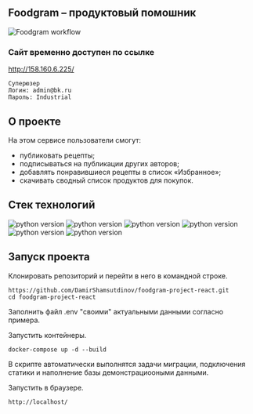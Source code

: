 ## Foodgram – продуктовый помошник
![Foodgram workflow](https://github.com/DamirShamsutdinov/foodgram-project-react/actions/workflows/main.yml/badge.svg)

### Cайт временно доступен по ссылке   
http://158.160.6.225/
```
Суперюзер
Логин: admin@bk.ru
Пароль: Industrial
```

## О проекте
На этом сервисе пользователи смогут:
- публиковать рецепты;
- подписываться на публикации других авторов;
- добавлять понравившиеся рецепты в список «Избранное»;
- скачивать сводный список продуктов для покупок.

## Стек технологий

![python version](https://img.shields.io/badge/Python-3.7-yellowgreen)
![python version](https://img.shields.io/badge/Django-3.2.15-yellowgreen)
![python version](https://img.shields.io/badge/djangorestframework-3.13.1-yellowgreen)
![python version](https://img.shields.io/badge/djoser-2.1.0-yellowgreen)
![python version](https://img.shields.io/badge/gunicorn-20.1.0-yellowgreen)
![python version](https://img.shields.io/badge/psycopg2--binary-2.9.2-yellowgreen)

## Запуск проекта

Клонировать репозиторий и перейти в него в командной строке.

```
https://github.com/DamirShamsutdinov/foodgram-project-react.git
cd foodgram-project-react
```

Заполнить файл .env "своими" актуальными данными согласно примера.

Запустить контейнеры.

```
docker-compose up -d --build
```

В скрипте автоматически выполнятся задачи миграции, подключения статики и наполнение базы демонстрациооными данными.

Запустить в браузере.

```
http://localhost/
```
